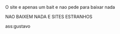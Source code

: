 O site e apenas um bait e nao pede para baixar nada



NAO BAIXEM NADA E SITES ESTRANHOS



ass:gustavo
